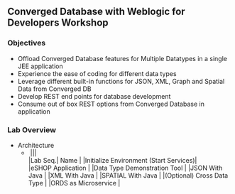 ## Converged Database with Weblogic for Developers Workshop
### Objectives
* Offload Converged Database features for Multiple Datatypes in a single JEE application
* Experience the ease of coding for different data types
* Leverage different built-in functions for JSON, XML, Graph and Spatial Data from Converged DB
* Develop REST end points for database development
* Consume out of box REST options from Converged Database in application
### Lab Overview
* Architecture
  * ![]()
|||  
|Lab Seq.| Name	 |
|Initialize Environment (Start Services)|	 
|eSHOP Application                      |
|Data Type Demonstration Tool           |
|JSON With Java	                        |
|XML With Java	                        |
|SPATIAL With Java                      |
|(Optional) Cross Data Type             |
|ORDS as Microservice                   |

